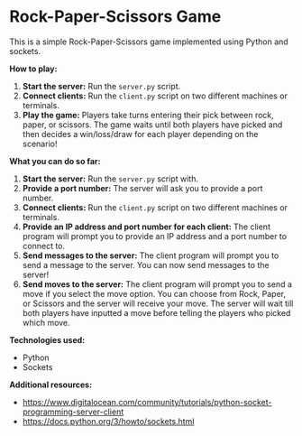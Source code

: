 # Rock-Paper-Scissors Game

This is a simple Rock-Paper-Scissors game implemented using Python and sockets.

**How to play:**
1. **Start the server:** Run the `server.py` script.
2. **Connect clients:** Run the `client.py` script on two different machines or terminals.
3. **Play the game:** Players take turns entering their pick between rock, paper, or scissors. The game waits until both players have picked and then decides a win/loss/draw for each player depending on the scenario!

**What you can do so far:**
1. **Start the server:** Run the `server.py` script with.
2. **Provide a port number:** The server will ask you to provide a port number.
3. **Connect clients:** Run the `client.py` script on two different machines or terminals.
4. **Provide an IP address and port number for each client:** The client program will prompt you to provide an IP address and a port number to connect to.
5. **Send messages to the server:** The client program will prompt you to send a message to the server. You can now send messages to the server!
6. **Send moves to the server:** The client program will prompt you to send a move if you select the move option. You can choose from Rock, Paper, or Scissors and the server will receive your move. The server will wait till both players have inputted a move before telling the players who picked which move.

**Technologies used:**
* Python
* Sockets

**Additional resources:**
* https://www.digitalocean.com/community/tutorials/python-socket-programming-server-client
* https://docs.python.org/3/howto/sockets.html

